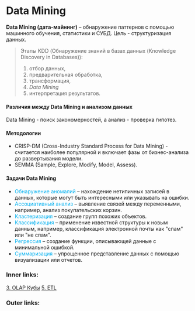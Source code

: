

# Data Mining

**Data Mining (дата-майнинг)** – обнаружение паттернов с помощью машинного обучения, статистики и СУБД.
Цель - структуризация данных.

> Этапы KDD (Обнаружение знаний в базах данных (Knowledge Discovery in Databases)): 
> 1. отбор данных, 
> 2. предварительная обработка, 
> 3. трансформация, 
> 4. *Data Mining*
> 5. интерпретация результатов. 

#### Различия между Data Mining и анализом данных
Data Mining - поиск закономерностей, а анализ - проверка гипотез.


#### Методологии
- CRISP-DM (Cross-Industry Standard Process for Data Mining) - считается наиболее популярной и включает фазы от бизнес-анализа до развертывания модели.
- SEMMA (Sample, Explore, Modify, Model, Assess).

#### Задачи Data Mining
- <font color="#00b0f0">Обнаружение аномалий</font> – нахождение нетипичных записей в данных, которые могут быть интересными или указывать на ошибки.
- <font color="#00b0f0">Ассоциативный анализ</font> – выявление связей между переменными, например, анализ покупательских корзин.
- <font color="#00b0f0">Кластеризация</font> – создание групп похожих объектов.
- <font color="#00b0f0">Классификация</font> – применение известной структуры к новым данным, например, классификация электронной почты как "спам" или "не спам".
- <font color="#00b0f0">Регрессия</font> – создание функции, описывающей данные с минимальной ошибкой.
- <font color="#00b0f0">Суммаризация</font> – упрощенное представление данных с помощью визуализации или отчетов. 

### Inner links:
[3. OLAP Кубы](2.%20Theory/Big%20Data/3.%20OLAP%20Кубы.md)
[5. ETL](2.%20Theory/Big%20Data/5.%20ETL.md)

### Outer links: